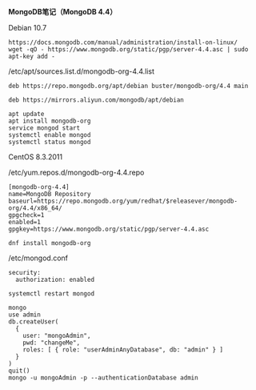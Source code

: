 **MongoDB笔记（MongoDB 4.4）**

Debian 10.7
```
https://docs.mongodb.com/manual/administration/install-on-linux/
wget -qO - https://www.mongodb.org/static/pgp/server-4.4.asc | sudo apt-key add -
```
/etc/apt/sources.list.d/mongodb-org-4.4.list
```
deb https://repo.mongodb.org/apt/debian buster/mongodb-org/4.4 main
```
```
deb https://mirrors.aliyun.com/mongodb/apt/debian
```
```
apt update
apt install mongodb-org
service mongod start
systemctl enable mongod
systemctl status mongod
```
CentOS 8.3.2011

/etc/yum.repos.d/mongodb-org-4.4.repo
```
[mongodb-org-4.4]
name=MongoDB Repository
baseurl=https://repo.mongodb.org/yum/redhat/$releasever/mongodb-org/4.4/x86_64/
gpgcheck=1
enabled=1
gpgkey=https://www.mongodb.org/static/pgp/server-4.4.asc
```
```
dnf install mongodb-org
```
/etc/mongod.conf
```
security:
  authorization: enabled
```
```
systemctl restart mongod
```
```
mongo
use admin
db.createUser(
  {
    user: "mongoAdmin",
    pwd: "changeMe",
    roles: [ { role: "userAdminAnyDatabase", db: "admin" } ]
  }
)
quit()
mongo -u mongoAdmin -p --authenticationDatabase admin
```
